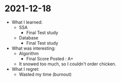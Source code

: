 # 2021-12-18

- What I learned: 
  - SSA
    - Final Test study
  - Database
    - Final Test study
- What was interesting:
  - Algorithm
    - Final Score Posted : A+ 
  - It snowed too much, so I couldn't order chicken.
- What I regret: 
  - Wasted my time (burnout)